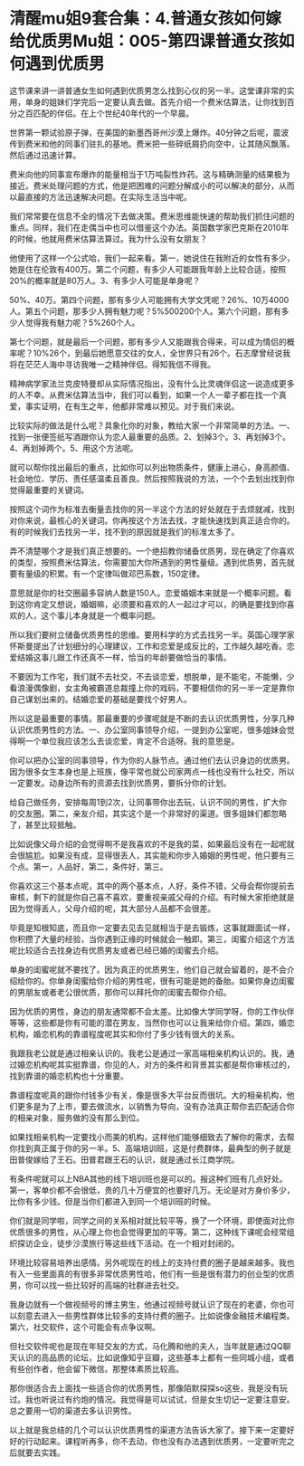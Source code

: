 # 清醒mu姐9套合集：4.普通女孩如何嫁给优质男Mu姐：005-第四课普通女孩如何遇到优质男

这节课来讲一讲普通女生如何遇到优质男怎么找到心仪的另一半。这堂课非常的实用，单身的姐妹们学完后一定要认真去做。首先介绍一个费米估算法，让你找到百分之百匹配的伴侣。在上个世纪40年代的一个早晨。

世界第一颗试验原子弹，在美国的新墨西哥州沙漠上爆炸。40分钟之后呢，震波传到费米和他的同事们驻扎的基地。费米把一些碎纸屑扔向空中，让其随风飘落。然后通过迅速计算。

费米向他的同事宣布爆炸的能量相当于1万吨裂性炸药。这与精确测量的结果极为接近。费米处理问题的方式，他是把困难的问题分解成小的可以解决的部分，从而以最直接的方法迅速解决问题。在实际生活当中呢。

我们常常要在信息不全的情况下去做决策。费米思维能快速的帮助我们抓住问题的重点。同样，我们在走偶当中也可以借鉴这个办法。英国数学家巴克斯在2010年的时候，他就用费米估算法算过。我为什么没有女朋友？

他使用了这样一个公式哈，我们一起来看。第一，她说住在我附近的女性有多少，她是住在伦敦有400万。第二个问题，有多少人可能跟我年龄上比较合适，按照20%的概率就是80万人。3、有多少人可能是单身呢？

50%、40万。第四个问题，那有多少人可能拥有大学文凭呢？26%、10万4000人。第五个问题，那多少人拥有魅力呢？5%500200个人。第六个问题，那有多少人觉得我有魅力呢？5%260个人。

第七个问题，就是最后一个问题，那有多少人又能跟我合得来，可以成为情侣的概率呢？10%26个，到最后她愿意交往的女人，全世界只有26个。石志摩曾经说我将在茫茫人海中寻访我唯一之精神伴侣。得知我信不得我。

精神病学家法兰克皮特曼却从实际情况指出，没有什么比灵魂伴侣这一说造成更多的人不幸。从费米估算法当中，我们可以看到，如果一个人一辈子都在找一个真爱，事实证明，在有生之年，他都非常难以预见。对于我们来说。

比较实际的做法是什么呢？具象化你的对象，教给大家一个非常简单的方法。一、找到一张便签纸写酒跟你认为恋人最重要的品质。2、划掉3个。3、再划掉3个。4、再划掉两个。5、用这个方法呢。

就可以帮你找出最后的重点，比如你可以列出物质条件，健康上进心，身高颜值、社会地位、学历、责任感温柔且善良。然后按照我说的方法，一个个去划出找到你觉得最重要的关键词。

按照这个词作为标准去衡量去找你的另一半这个方法的好处就在于去烦就减，找到对你来说，最核心的关键词。你再按这个方法去找，才能快速找到真正适合你的。有的时候我们去找另一半，找不到的原因就是我们的标准太多了。

弄不清楚哪个才是我们真正想要的。一个绝招教你储备优质男，现在确定了你喜欢的类型，按照费米估算法，你需要加大你所遇到的男性量级。遇到优质男，首先就要有量级的积累。有一个定律叫做邓巴系数，150定律。

意思就是你的社交圈最多容纳人数是150人。恋爱婚姻本来就是一个概率问题。看到这你肯定又想说，婚姻嘛，必须要和喜欢的人一起过才可以，的确是要找到你喜欢的人，这个事儿本身就是一个概率问题。

所以我们要树立储备优质男性的思维。要用科学的方式去找另一半。英国心理学家怀斯曼提出了计划细分的心理建议，工作和恋爱是成反比的，工作越久越吃香。恋爱结婚这事儿跟工作还真不一样，恰当的年龄要做恰当的事情。

不要因为工作宅，我们就不去社交，不去谈恋爱，想脱单，是不能宅，不能懒，少看浪漫偶像剧，女主角被霸道总裁撞上你的戏码，不要相信你的另一半一定是靠你自己谋划出来的。结婚恋爱的基础是要找个好男人。

所以这是最重要的事情。那最重要的步骤呢就是不断的去认识优质男性，分享几种认识优质男性的方法。一、办公室同事领导介绍，一提到办公室呢，很多姐妹会觉得啊一个单位我应该怎么去谈恋爱，肯定不合适呀。我的意思是。

你可以把办公室的同事领导，作为你的人脉节点。通过他们去认识身边的优质男。因为很多女生本身也是上班族，像平常也就公司家两点一线也没有什么社交，所以一定要发。动身边所有的资源去找到优质男，要拆分你的计划。

给自己做任务，安排每周1到2次，让同事带你出去玩，认识不同的男性，扩大你的交友圈。第二，亲友介绍，其实这个是一个非常好的渠道。很多姐妹们都忽略了，甚至比较抵触。

比如说像父母介绍的会觉得啊不是我喜欢的不是我的菜，如果最后没有在一起呢就会很尴尬。如果没有成，显得很丢人，其实能和你步入婚姻的男性呢，他只要有三个点。第一，人品好，第二，条件好，第三。

你喜欢这三个基本点呢，其中的两个基本点，人好，条件不错，父母会帮你提前去审核，剩下的就是你自己喜不喜欢，要重视亲戚父母的介绍。有时候大家拒绝就是因为觉得丢人，父母介绍的呢，其大部分人品都不会很差。

毕竟是知根知底，而且你一定要去见去见就相当于是去锻炼，这事就跟面试一样，你积攒了大量的经验，当你遇到正缘的时候就会一触即。第三，闺蜜介绍这个方法呢比较适合去找身边有优质男友或者已经已婚的闺蜜去介绍。

单身的闺蜜呢就不要找了。因为真正的优质男生，他们自己就会留着的，是不会介绍给你的。你单身闺蜜给你介绍的男性呢，很有可能是她的备胎。如果你身边闺蜜的男朋友或者老公很优质，那你可以拜托你的闺蜜去帮你介绍。

因为优质的男性，身边的朋友通常都不会太差。比如像大学同学呀，你的工作伙伴等等，这些都是你有可能的潜在男友，当然你也可以让我来给你介绍。第四，婚恋机构，婚恋机构的靠谱程度呢其实和你付了多少钱有很大的关系。

我跟我老公就是通过相亲认识的。我老公是通过一家高端相亲机构认识的。我，通过婚恋机构呢其实挺靠谱，你见的人，对方的条件和背景其实都是帮你审核过的，找到靠谱的婚恋机构也十分重要。

靠谱程度呢真的跟你付钱多少有关，像是很多大平台反而很坑。大的相亲机构，他们更多是为了上市，要去做流水，以销售为导向，没有办法真正帮你去匹配适合你的相亲对象，服务做的没有那么到位。

如果找相亲机构一定要找小而美的机构，这样他们能够细致去了解你的需求，去帮你找到真正属于你的另一半。5、高端培训班，这是付费群体，最典型的例子就是田普俊嫁给了王石。田普君跟王石的认识，就是通过长江商学院。

有条件呢就可以上NBA其他的线下培训班也是可以的。报这种们班有几点好处。第一，客单价都不会很低，贵的几十万便宜的也要好几万。无论是对方身价多少，比你有多少钱。但是当你们都进入到同一个培训班的时候。

你们就是同学啦，同学之间的关系相对就比较平等，换了一个环境，即使面对比你优质很多的男性，从心理上你也会觉得更加的平等。第二，这种线下课呢会经常组织探访企业，徒步沙漠旅行等这些线下活动。在一个相对封闭的。

环境比较容易培养出感情。另外呢现在的线上的支持付费的圈子是越来越多。我也有入一些里面真的有很多非常优质男性哈，他们有一些是很有潜力的创业型的优质男，你可以找一些比较好的高端的社群进去社交。

我身边就有一个做视频号的博主男生，他通过视频号就认识了现在的老婆，你也可以刻意去进入一些男性群体比较多的支持付费的圈子。比如说像金融技术编程类。第六，社交软件，这个可能会有点争议啊。

但社交软件呢也是现在年轻交友的方式，马化腾和他的夫人，当年就是通过QQ聊天认识的高品质的论坛，比如说像知乎豆瓣，这些基本上都有一些同城小组，或者有些创作者，他会留下微信。那整体素质比较高。

那你很适合去上面找一些适合你的优质男性，那像陌默探探so这些，我是没有玩过。我也听说过有约炮的情况。我觉得是可以试试，但是女生切记一定要注意安。总之要用一切的渠道去多认识男性。

以上就是我总结的几个可以认识优质男性的渠道方法告诉大家了。接下来一定要好好的行动起来。课程听再多，你不去动，你也没有办法遇到优质男，一定要听完之后就要去实践。

